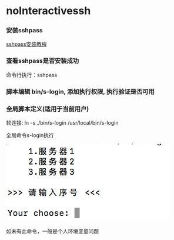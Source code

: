 # noInteractivessh

### 安装sshpass
[sshpass安装教程](https://github.com/hudochenkov/homebrew-sshpass)

### 查看sshpass是否安装成功
命令行执行：sshpass

### 脚本编辑 bin/s-login, 添加执行权限, 执行验证是否可用

### 全局脚本定义(适用于当前用户)
软连接: ln -s ./bin/s-login /usr/local/bin/s-login

全局命令s-login执行



![](./images/shell.png)

如未有此命令，一般是个人环境变量问题
